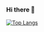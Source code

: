 ### Hi there 👋

[![Top Langs](https://github-readme-stats.vercel.app/api/top-langs/?username=RikutoOgaki)](https://github.com/RikutoOgaki/github-readme-stats)
